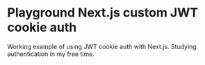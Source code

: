 # Playground Next.js custom JWT cookie auth

Working example of using JWT cookie auth with Next.js. Studying authentication in my free time.
